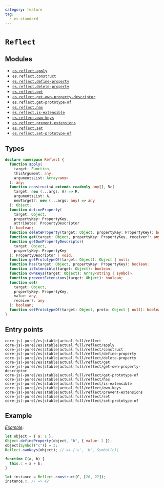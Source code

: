 ```yaml
---
category: feature
tag:
  - es-standard
---
```


# `Reflect`

## Modules

- [`es.reflect.apply`](https://github.com/zloirock/core-js/blob/master/packages/core-js/modules/es.reflect.apply.js)
- [`es.reflect.construct`](https://github.com/zloirock/core-js/blob/master/packages/core-js/modules/es.reflect.construct.js)
- [`es.reflect.define-property`](https://github.com/zloirock/core-js/blob/master/packages/core-js/modules/es.reflect.define-property.js)
- [`es.reflect.delete-property`](https://github.com/zloirock/core-js/blob/master/packages/core-js/modules/es.reflect.delete-property.js)
- [`es.reflect.get`](https://github.com/zloirock/core-js/blob/master/packages/core-js/modules/es.reflect.get.js)
- [`es.reflect.get-own-property-descriptor`](https://github.com/zloirock/core-js/blob/master/packages/core-js/modules/es.reflect.get-own-property-descriptor.js)
- [`es.reflect.get-prototype-of`](https://github.com/zloirock/core-js/blob/master/packages/core-js/modules/es.reflect.get-prototype-of.js)
- [`es.reflect.has`](https://github.com/zloirock/core-js/blob/master/packages/core-js/modules/es.reflect.has.js)
- [`es.reflect.is-extensible`](https://github.com/zloirock/core-js/blob/master/packages/core-js/modules/es.reflect.is-extensible.js)
- [`es.reflect.own-keys`](https://github.com/zloirock/core-js/blob/master/packages/core-js/modules/es.reflect.own-keys.js)
- [`es.reflect.prevent-extensions`](https://github.com/zloirock/core-js/blob/master/packages/core-js/modules/es.reflect.prevent-extensions.js)
- [`es.reflect.set`](https://github.com/zloirock/core-js/blob/master/packages/core-js/modules/es.reflect.set.js)
- [`es.reflect.set-prototype-of`](https://github.com/zloirock/core-js/blob/master/packages/core-js/modules/es.reflect.set-prototype-of.js)

## Types

```ts
declare namespace Reflect {
  function apply(
    target: Function,
    thisArgument: any,
    argumentsList: Array<any>
  ): any;
  function construct<A extends readonly any[], R>(
    target: new (...args: A) => R,
    argumentsList: A,
    newTarget?: new (...args: any) => any
  ): Object;
  function defineProperty(
    target: Object,
    propertyKey: PropertyKey,
    attributes: PropertyDescriptor
  ): boolean;
  function deleteProperty(target: Object, propertyKey: PropertyKey): boolean;
  function get(target: Object, propertyKey: PropertyKey, receiver?: any): any;
  function getOwnPropertyDescriptor(
    target: Object,
    propertyKey: PropertyKey
  ): PropertyDescriptor | void;
  function getPrototypeOf(target: Object): Object | null;
  function has(target: Object, propertyKey: PropertyKey): boolean;
  function isExtensible(target: Object): boolean;
  function ownKeys(target: Object): Array<string | symbol>;
  function preventExtensions(target: Object): boolean;
  function set(
    target: Object,
    propertyKey: PropertyKey,
    value: any,
    receiver?: any
  ): boolean;
  function setPrototypeOf(target: Object, proto: Object | null): boolean; // required __proto__ - IE11+
}
```

## Entry points

```
core-js(-pure)/es|stable|actual|full/reflect
core-js(-pure)/es|stable|actual|full/reflect/apply
core-js(-pure)/es|stable|actual|full/reflect/construct
core-js(-pure)/es|stable|actual|full/reflect/define-property
core-js(-pure)/es|stable|actual|full/reflect/delete-property
core-js(-pure)/es|stable|actual|full/reflect/get
core-js(-pure)/es|stable|actual|full/reflect/get-own-property-descriptor
core-js(-pure)/es|stable|actual|full/reflect/get-prototype-of
core-js(-pure)/es|stable|actual|full/reflect/has
core-js(-pure)/es|stable|actual|full/reflect/is-extensible
core-js(-pure)/es|stable|actual|full/reflect/own-keys
core-js(-pure)/es|stable|actual|full/reflect/prevent-extensions
core-js(-pure)/es|stable|actual|full/reflect/set
core-js(-pure)/es|stable|actual|full/reflect/set-prototype-of
```

## Example

[_Example_](https://goo.gl/gVT0cH):

```js
let object = { a: 1 };
Object.defineProperty(object, "b", { value: 2 });
object[Symbol("c")] = 3;
Reflect.ownKeys(object); // => ['a', 'b', Symbol(c)]

function C(a, b) {
  this.c = a + b;
}

let instance = Reflect.construct(C, [20, 22]);
instance.c; // => 42
```
